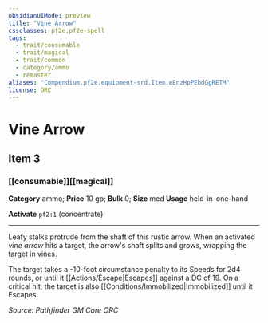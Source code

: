 ```yaml
---
obsidianUIMode: preview
title: "Vine Arrow"
cssclasses: pf2e,pf2e-spell
tags:
  - trait/consumable
  - trait/magical
  - trait/common
  - category/ammo
  - remaster
aliases: "Compendium.pf2e.equipment-srd.Item.eEnzHpPEbdGgRETM"
license: ORC
---
```

# Vine Arrow
## Item 3
### [[consumable]][[magical]]

**Category** ammo; 
**Price** 10 gp; 
**Bulk** 0; **Size** med
**Usage** held-in-one-hand

**Activate** `pf2:1` (concentrate)

* * *

Leafy stalks protrude from the shaft of this rustic arrow. When an activated _vine arrow_ hits a target, the arrow's shaft splits and grows, wrapping the target in vines.

The target takes a -10-foot circumstance penalty to its Speeds for 2d4 rounds, or until it [[Actions/Escape|Escapes]] against a DC of 19. On a critical hit, the target is also [[Conditions/Immobilized|Immobilized]] until it Escapes.

*Source: Pathfinder GM Core*
*ORC*
